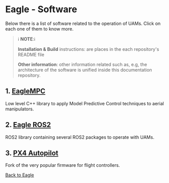 # Eagle - Software

Below there is a list of software related to the operation of UAMs. Click on each one of them to know more.

> :information_source: **NOTE**::information_source:
> 
> **Installation & Build** instructions: are places in the each repository's README file 
> 
> **Other information**: other information related such as, e.g, the architecture of the software is unified inside this documentation repository.

## 1. [EagleMPC](eagle_mpc_lib/README.md)

Low level C++ library to apply Model Predictive Control techniques to aerial manipulators.

## 2. [Eagle ROS2](eagle_ros2/README.md)

ROS2 library containing several ROS2 packages to operate with UAMs.

## 3. [PX4 Autopilot](px4/README.md)

Fork of the very popular firmware for flight controllers.

[Back to Eagle](../README.md)